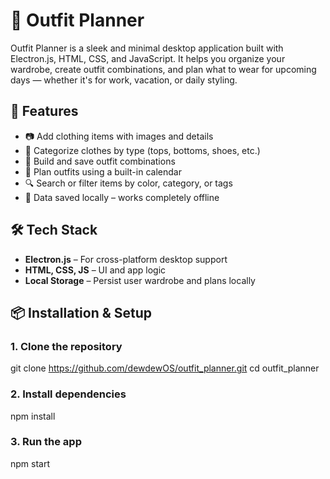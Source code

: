# 👗 Outfit Planner

Outfit Planner is a sleek and minimal desktop application built with Electron.js, HTML, CSS, and JavaScript.
It helps you organize your wardrobe, create outfit combinations, and plan what to wear for upcoming days — whether it's for work, vacation, or daily styling.

## 🌟 Features

- 📷 Add clothing items with images and details
- 🧩 Categorize clothes by type (tops, bottoms, shoes, etc.)
- 🧥 Build and save outfit combinations
- 📅 Plan outfits using a built-in calendar
- 🔍 Search or filter items by color, category, or tags
- 💾 Data saved locally – works completely offline

## 🛠 Tech Stack

- **Electron.js** – For cross-platform desktop support
- **HTML, CSS, JS** – UI and app logic
- **Local Storage** – Persist user wardrobe and plans locally

## 📦 Installation & Setup

### 1. Clone the repository

git clone https://github.com/dewdewOS/outfit_planner.git
cd outfit_planner

### 2. Install dependencies

npm install

### 3. Run the app

npm start
